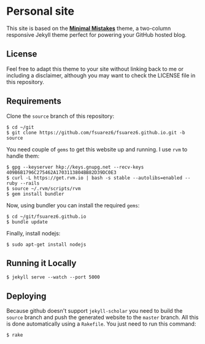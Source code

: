 # Personal site

This site is based on the **[Minimal Mistakes](http://mmistakes.github.io/minimal-mistakes)** theme, a two-column responsive Jekyll theme perfect for powering your GitHub hosted blog.

## License

Feel free to adapt this theme to your site without linking back to me or including a disclaimer, although you may want to check the LICENSE file in this repository.

## Requirements

Clone the `source` branch of this repository:
```{bash}
$ cd ~/git
$ git clone https://github.com/fsuarez6/fsuarez6.github.io.git -b source
``` 

You need couple of `gems` to get this website up and running. I use `rvm` to handle them:
```{bash}
$ gpg --keyserver hkp://keys.gnupg.net --recv-keys 409B6B1796C275462A1703113804BB82D39DC0E3
$ curl -L https://get.rvm.io | bash -s stable --autolibs=enabled --ruby --rails
$ source ~/.rvm/scripts/rvm
$ gem install bundler
``` 

Now, using bundler you can install the required `gems`:
```{bash}
$ cd ~/git/fsuarez6.github.io
$ bundle update
``` 

Finally, install nodejs:
```{bash}
$ sudo apt-get install nodejs
``` 

## Running it Locally

```
$ jekyll serve --watch --port 5000
``` 

## Deploying

Because github doesn't support `jekyll-scholar` you need to build the `source` branch and push the generated website to the `master` branch. All this is done automatically using a `Rakefile`. You just need to run this command:

```
$ rake
``` 
